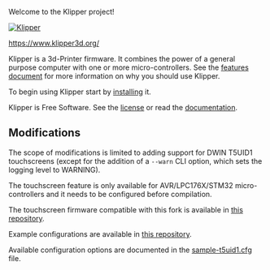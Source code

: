 Welcome to the Klipper project!

[![Klipper](docs/img/klipper-logo-small.png)](https://www.klipper3d.org/)

https://www.klipper3d.org/

Klipper is a 3d-Printer firmware. It combines the power of a general
purpose computer with one or more micro-controllers. See the
[features document](https://www.klipper3d.org/Features.html) for more
information on why you should use Klipper.

To begin using Klipper start by
[installing](https://www.klipper3d.org/Installation.html) it.

Klipper is Free Software. See the [license](COPYING) or read the
[documentation](https://www.klipper3d.org/Overview.html).

## Modifications

The scope of modifications is limited to adding support for DWIN T5UID1
touchscreens (except for the addition of a `--warn` CLI option, which sets the
logging level to WARNING).

The touchscreen feature is only available for AVR/LPC176X/STM32
micro-controllers and it needs to be configured before compilation.

The touchscreen firmware compatible with this fork is available in
[this repository](https://github.com/Desuuuu/DGUS-reloaded-Klipper).

Example configurations are available in
[this repository](https://github.com/Desuuuu/DGUS-reloaded-Klipper-config).

Available configuration options are documented in the
[sample-t5uid1.cfg](/config/sample-t5uid1.cfg) file.
